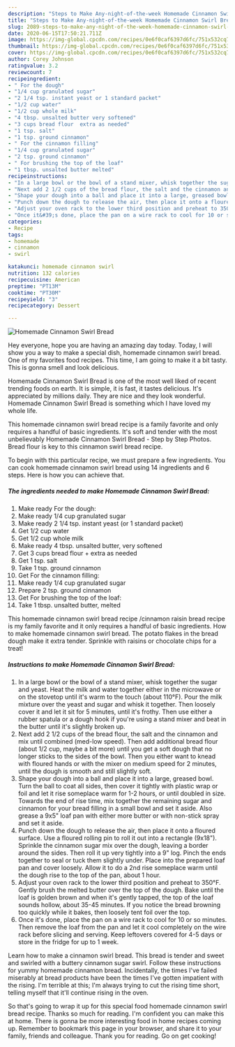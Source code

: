 ```yaml
---
description: "Steps to Make Any-night-of-the-week Homemade Cinnamon Swirl Bread"
title: "Steps to Make Any-night-of-the-week Homemade Cinnamon Swirl Bread"
slug: 2089-steps-to-make-any-night-of-the-week-homemade-cinnamon-swirl-bread
date: 2020-06-15T17:50:21.711Z
image: https://img-global.cpcdn.com/recipes/0e6f0caf6397d6fc/751x532cq70/homemade-cinnamon-swirl-bread-recipe-main-photo.jpg
thumbnail: https://img-global.cpcdn.com/recipes/0e6f0caf6397d6fc/751x532cq70/homemade-cinnamon-swirl-bread-recipe-main-photo.jpg
cover: https://img-global.cpcdn.com/recipes/0e6f0caf6397d6fc/751x532cq70/homemade-cinnamon-swirl-bread-recipe-main-photo.jpg
author: Corey Johnson
ratingvalue: 3.2
reviewcount: 7
recipeingredient:
- " For the dough"
- "1/4 cup granulated sugar"
- "2 1/4 tsp. instant yeast or 1 standard packet"
- "1/2 cup water"
- "1/2 cup whole milk"
- "4 tbsp. unsalted butter very softened"
- "3 cups bread flour  extra as needed"
- "1 tsp. salt"
- "1 tsp. ground cinnamon"
- " For the cinnamon filling"
- "1/4 cup granulated sugar"
- "2 tsp. ground cinnamon"
- " For brushing the top of the loaf"
- "1 tbsp. unsalted butter melted"
recipeinstructions:
- "In a large bowl or the bowl of a stand mixer, whisk together the sugar and yeast. Heat the milk and water together either in the microwave or on the stovetop until it&#39;s warm to the touch (about 110°F). Pour the milk mixture over the yeast and sugar and whisk it together. Then loosely cover it and let it sit for 5 minutes, until it&#39;s frothy. Then use either a rubber spatula or a dough hook if you&#39;re using a stand mixer and beat in the butter until it&#39;s slightly broken up."
- "Next add 2 1/2 cups of the bread flour, the salt and the cinnamon and mix until combined (med-low speed). Then add additional bread flour (about 1/2 cup, maybe a bit more) until you get a soft dough that no longer sticks to the sides of the bowl. Then you either want to knead with floured hands or with the mixer on medium speed for 2 minutes, until the dough is smooth and still slightly soft."
- "Shape your dough into a ball and place it into a large, greased bowl. Turn the ball to coat all sides, then cover it tightly with plastic wrap or foil and let it rise someplace warm for 1-2 hours, or until doubled in size. Towards the end of rise time, mix together the remaining sugar and cinnamon for your bread filling in a small bowl and set it aside. Also grease a 9x5&#34; loaf pan with either more butter or with non-stick spray and set it aside."
- "Punch down the dough to release the air, then place it onto a floured surface. Use a floured rolling pin to roll it out into a rectangle (9x18&#34;). Sprinkle the cinnamon sugar mix over the dough, leaving a border around the sides. Then roll it up very tightly into a 9&#34; log. Pinch the ends together to seal or tuck them slightly under. Place into the prepared loaf pan and cover loosely. Allow it to do a 2nd rise someplace warm until the dough rise to the top of the pan, about 1 hour."
- "Adjust your oven rack to the lower third position and preheat to 350°F. Gently brush the melted butter over the top of the dough. Bake until the loaf is golden brown and when it&#39;s gently tapped, the top of the loaf sounds hollow, about 35-45 minutes. If you notice the bread browning too quickly while it bakes, then loosely tent foil over the top."
- "Once it&#39;s done, place the pan on a wire rack to cool for 10 or so minutes. Then remove the loaf from the pan and let it cool completely on the wire rack before slicing and serving. Keep leftovers covered for 4-5 days or store in the fridge for up to 1 week."
categories:
- Recipe
tags:
- homemade
- cinnamon
- swirl

katakunci: homemade cinnamon swirl 
nutrition: 132 calories
recipecuisine: American
preptime: "PT13M"
cooktime: "PT30M"
recipeyield: "3"
recipecategory: Dessert

---
```



![Homemade Cinnamon Swirl Bread](https://img-global.cpcdn.com/recipes/0e6f0caf6397d6fc/751x532cq70/homemade-cinnamon-swirl-bread-recipe-main-photo.jpg)

Hey everyone, hope you are having an amazing day today. Today, I will show you a way to make a special dish, homemade cinnamon swirl bread. One of my favorites food recipes. This time, I am going to make it a bit tasty. This is gonna smell and look delicious.

Homemade Cinnamon Swirl Bread is one of the most well liked of recent trending foods on earth. It is simple, it is fast, it tastes delicious. It's appreciated by millions daily. They are nice and they look wonderful. Homemade Cinnamon Swirl Bread is something which I have loved my whole life.

This homemade cinnamon swirl bread recipe is a family favorite and only requires a handful of basic ingredients. It&#39;s soft and tender with the most unbelievably Homemade Cinnamon Swirl Bread - Step by Step Photos. Bread flour is key to this cinnamon swirl bread recipe.


To begin with this particular recipe, we must prepare a few ingredients. You can cook homemade cinnamon swirl bread using 14 ingredients and 6 steps. Here is how you can achieve that.

<!--inarticleads1-->

##### The ingredients needed to make Homemade Cinnamon Swirl Bread:

1. Make ready  For the dough:
1. Make ready 1/4 cup granulated sugar
1. Make ready 2 1/4 tsp. instant yeast (or 1 standard packet)
1. Get 1/2 cup water
1. Get 1/2 cup whole milk
1. Make ready 4 tbsp. unsalted butter, very softened
1. Get 3 cups bread flour + extra as needed
1. Get 1 tsp. salt
1. Take 1 tsp. ground cinnamon
1. Get  For the cinnamon filling:
1. Make ready 1/4 cup granulated sugar
1. Prepare 2 tsp. ground cinnamon
1. Get  For brushing the top of the loaf:
1. Take 1 tbsp. unsalted butter, melted


This homemade cinnamon swirl bread recipe /cinnamon raisin bread recipe is my family favorite and it only requires a handful of basic ingredients. How to make homemade cinnamon swirl bread. The potato flakes in the bread dough make it extra tender. Sprinkle with raisins or chocolate chips for a treat! 

<!--inarticleads2-->

##### Instructions to make Homemade Cinnamon Swirl Bread:

1. In a large bowl or the bowl of a stand mixer, whisk together the sugar and yeast. Heat the milk and water together either in the microwave or on the stovetop until it&#39;s warm to the touch (about 110°F). Pour the milk mixture over the yeast and sugar and whisk it together. Then loosely cover it and let it sit for 5 minutes, until it&#39;s frothy. Then use either a rubber spatula or a dough hook if you&#39;re using a stand mixer and beat in the butter until it&#39;s slightly broken up.
1. Next add 2 1/2 cups of the bread flour, the salt and the cinnamon and mix until combined (med-low speed). Then add additional bread flour (about 1/2 cup, maybe a bit more) until you get a soft dough that no longer sticks to the sides of the bowl. Then you either want to knead with floured hands or with the mixer on medium speed for 2 minutes, until the dough is smooth and still slightly soft.
1. Shape your dough into a ball and place it into a large, greased bowl. Turn the ball to coat all sides, then cover it tightly with plastic wrap or foil and let it rise someplace warm for 1-2 hours, or until doubled in size. Towards the end of rise time, mix together the remaining sugar and cinnamon for your bread filling in a small bowl and set it aside. Also grease a 9x5&#34; loaf pan with either more butter or with non-stick spray and set it aside.
1. Punch down the dough to release the air, then place it onto a floured surface. Use a floured rolling pin to roll it out into a rectangle (9x18&#34;). Sprinkle the cinnamon sugar mix over the dough, leaving a border around the sides. Then roll it up very tightly into a 9&#34; log. Pinch the ends together to seal or tuck them slightly under. Place into the prepared loaf pan and cover loosely. Allow it to do a 2nd rise someplace warm until the dough rise to the top of the pan, about 1 hour.
1. Adjust your oven rack to the lower third position and preheat to 350°F. Gently brush the melted butter over the top of the dough. Bake until the loaf is golden brown and when it&#39;s gently tapped, the top of the loaf sounds hollow, about 35-45 minutes. If you notice the bread browning too quickly while it bakes, then loosely tent foil over the top.
1. Once it&#39;s done, place the pan on a wire rack to cool for 10 or so minutes. Then remove the loaf from the pan and let it cool completely on the wire rack before slicing and serving. Keep leftovers covered for 4-5 days or store in the fridge for up to 1 week.


Learn how to make a cinnamon swirl bread. This bread is tender and sweet and swirled with a buttery cinnamon sugar swirl. Follow these instructions for yummy homemade cinnamon bread. Incidentally, the times I&#39;ve failed miserably at bread products have been the times I&#39;ve gotten impatient with the rising. I&#39;m terrible at this; I&#39;m always trying to cut the rising time short, telling myself that it&#39;ll continue rising in the oven. 

So that's going to wrap it up for this special food homemade cinnamon swirl bread recipe. Thanks so much for reading. I'm confident you can make this at home. There is gonna be more interesting food in home recipes coming up. Remember to bookmark this page in your browser, and share it to your family, friends and colleague. Thank you for reading. Go on get cooking!
